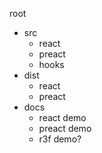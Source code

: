 root
  - src
    - react
    - preact
    - hooks
  - dist
    - react
    - preact
  - docs
    - react demo
    - preact demo
    - r3f demo?
